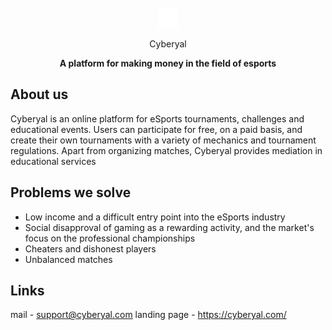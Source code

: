 <br />
<div align="center">
    <img width="32px" height="32px" src="/public/logo.svg"/>
    <p>Cyberyal</p>
</div>
<p align="center">
    <b>A platform for making money in the field of esports</b>
</p>

## About us
Cyberyal is an online platform for eSports tournaments, challenges and educational events. Users can participate for free, on a paid basis, and create their own tournaments with a variety of mechanics and tournament regulations. Apart from organizing matches, Cyberyal provides mediation in educational services

## Problems we solve
- Low income and a difficult entry point into the eSports industry
- Social disapproval of gaming as a rewarding activity, and the market's focus on the professional championships
- Cheaters and dishonest players
- Unbalanced matches

## Links
mail - support@cyberyal.com
landing page - https://cyberyal.com/
